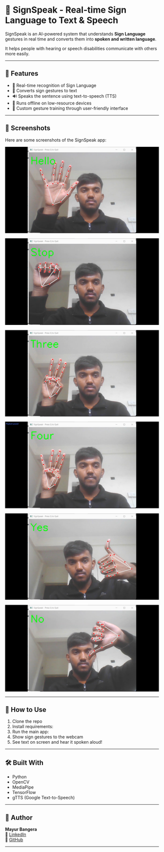 # 🤟 SignSpeak - Real-time Sign Language to Text & Speech

SignSpeak is an AI-powered system that understands **Sign Language** gestures in real time and converts them into **spoken and written language**.

It helps people with hearing or speech disabilities communicate with others more easily.

---

## 🧠 Features

- 👋 Real-time recognition of Sign Language
- 📝 Converts sign gestures to text
- 🔊 Speaks the sentence using text-to-speech (TTS)
- 📲 Runs offline on low-resource devices
- 👤 Custom gesture training through user-friendly interface

---

## 📸 Screenshots

Here are some screenshots of the SignSpeak app:


![Screenshot 62](https://github.com/mayurbangera/SignSpeak/blob/main/Screenshot%20(62).png)


![Screenshot 64](https://github.com/mayurbangera/SignSpeak/blob/main/Screenshot%20(64).png)


![Screenshot 65](https://github.com/mayurbangera/SignSpeak/blob/main/Screenshot%20(65).png)


![Screenshot 66](https://github.com/mayurbangera/SignSpeak/blob/main/Screenshot%20(66).png)


![Screenshot 67](https://github.com/mayurbangera/SignSpeak/blob/main/Screenshot%20(67).png)


![Screenshot 68](https://github.com/mayurbangera/SignSpeak/blob/main/Screenshot%20(68).png)


---

## 🚀 How to Use

1. Clone the repo
2. Install requirements:
3. Run the main app:
4. Show sign gestures to the webcam
5. See text on screen and hear it spoken aloud!

---

## 🛠️ Built With

- Python
- OpenCV
- MediaPipe
- TensorFlow
- gTTS (Google Text-to-Speech)

---


## 👤 Author

**Mayur Bangera**  
🔗 [LinkedIn](https://www.linkedin.com/in/mayur-bangera-80389a279/)  
🔗 [GitHub](https://github.com/mayurbangera)

---




